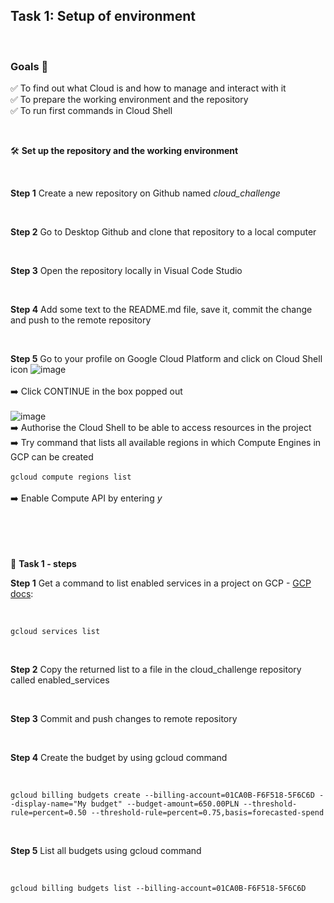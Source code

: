 ## Task 1: Setup of environment

</br>

### Goals 🎯 </br> 
  :white_check_mark: To find out what Cloud is and how to manage and interact with it </br>
  :white_check_mark: To prepare the working environment and the repository </br>
  :white_check_mark: To run first commands in Cloud Shell </br>

</br>

🛠️ **Set up the repository and the working environment**

</br>

**Step 1** Create a new repository on Github named *cloud_challenge*

</br>

**Step 2** Go to Desktop Github and clone that repository to a local computer

</br>

**Step 3** Open the repository locally in Visual Code Studio

</br>

**Step 4** Add some text to the README.md file, save it, commit the change and push to the remote repository

</br>

**Step 5** Go to your profile on Google Cloud Platform and click on Cloud Shell icon ![image](https://github.com/IKRadwan/cloud_challenge/assets/146995869/5c17cf1f-cda1-40c6-a691-2942baf9e334) </br>
  </br>
  ➡️ Click CONTINUE in the box popped out  </br>
   </br>
  ![image](https://github.com/IKRadwan/cloud_challenge/assets/146995869/ab1d2bce-afc3-44d4-bd19-56bc3ec40749)
   </br>
  ➡️ Authorise the Cloud Shell to be able to access resources in the project  </br>
  ➡️ Try command that lists all available regions in which Compute Engines in GCP can be created </br>
  </br>
  `gcloud compute regions list` </br>
  </br>
  ➡️ Enable Compute API by entering *y*
  </br>
  </br>
  </br>
  </br>
  </br>

  💪 **Task 1 - steps**
  
  **Step 1** Get a command to list enabled services in a project on GCP - [GCP docs](https://cloud.google.com/sdk/gcloud/reference):
  
  </br>
  
  `gcloud services list`
  
  </br>
  
  **Step 2** Copy the returned list to a file in the cloud_challenge repository called enabled_services
  
  </br>
  
  **Step 3** Commit and push changes to remote repository
   
  </br>

  **Step 4** Create the budget by using gcloud command
    
  </br>

  `gcloud billing budgets create --billing-account=01CA0B-F6F518-5F6C6D --display-name="My budget" --budget-amount=650.00PLN --threshold-rule=percent=0.50 --threshold-rule=percent=0.75,basis=forecasted-spend`
     
  </br>

  **Step 5** List all budgets using gcloud command
  
  </br>

  `gcloud billing budgets list --billing-account=01CA0B-F6F518-5F6C6D`
     
  </br>

